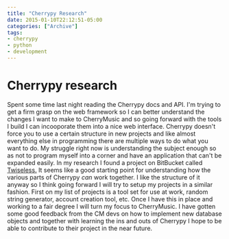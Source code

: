 ```yaml
---
title: "Cherrypy Research"
date: 2015-01-10T22:12:51-05:00
categories: ["Archive"]
tags:
- cherrypy
- python
- development
---
```


# Cherrypy research

Spent some time last night reading the Cherrypy docs and API. I'm trying to get
a firm grasp on the web framework so I can better understand the changes I want
to make to CherryMusic and so going forward with the tools I build I can
incooporate them into a nice web interface. Cherrypy doesn't force you to use a
certain structure in new projects and like almost everything else in
programming there are multiple ways to do what you want to do. My struggle
right now is understanding the subject enough so as not to program myself into
a corner and have an application that can't be expanded easily. In my research
I found a project on BitBucket called
[Twiseless.](https://bitbucket.org/Lawouach/twiseless/src) It seems
like a good starting point for understanding how the various parts of Cherrypy
*can* work together. I like the structure of it anyway so I think going forward
I will try to setup my projects in a similar fashion. First on my list of
projects is a tool set for use at work, random string generator, account
creation tool, etc. Once I have this in place and working to a fair degree I
will turn my focus to CherryMusic. I have gotten some good feedback from the CM
devs on how to implement new database objects and together with learning the
ins and outs of Cherrypy I hope to be able to contribute to their project in the
near future.
